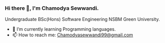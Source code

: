 ### Hi there 👋, I'm Chamodya Sewwandi.
Undergraduate
BSc(Hons) Software Engineering NSBM Green University.

- 🌱 I’m currently learning Programming languages.
- 📫 How to reach me: Chamodyasewwandi99@gmail.com

